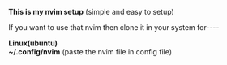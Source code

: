 <b>This is my nvim setup</b> (simple and easy to setup)

If you want to use that nvim then clone it in your system for----

<b>Linux(ubuntu)</b></br>
<b>~/.config/nvim</b> (paste the nvim file in config file)
